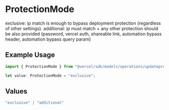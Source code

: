 # ProtectionMode

exclusive: ip match is enough to bypass deployment protection (regardless of other settings). additional: ip must match + any other protection should be also provided (password, vercel auth, shareable link, automation bypass header, automation bypass query param)

## Example Usage

```typescript
import { ProtectionMode } from "@vercel/sdk/models/operations/updateproject.js";

let value: ProtectionMode = "exclusive";
```

## Values

```typescript
"exclusive" | "additional"
```